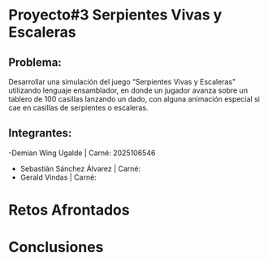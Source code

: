 # Proyecto#3 Serpientes Vivas y Escaleras

## Problema:

Desarrollar una simulación del juego “Serpientes Vivas y Escaleras" utilizando lenguaje
ensamblador, en donde un jugador avanza sobre un tablero de 100 casillas lanzando un dado,
con alguna animación especial si cae en casillas de serpientes o escaleras.

## Integrantes:
-Demian Wing Ugalde          | Carné: 2025106546
- Sebastián Sánchez Álvarez  | Carné:
- Gerald Vindas              | Carné:

# Retos Afrontados 

# Conclusiones 

